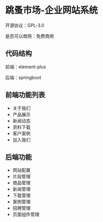# 跳蚤市场-企业网站系统

开源协议：GPL-3.0

是否可以商用：免费商用

## 代码结构

前端：element-plus

后端：springboot

## 前端功能列表
+ 关于我们
+ 产品展示
+ 新闻动态
+ 资料下载
+ 客户案例
+ 加入我们

## 后端功能
+ 网站配置
+ 片段管理
+ 商品管理
+ 新闻管理
+ 下载管理
+ 案例管理
+ 招聘管理
+ 页面组件管理

## 